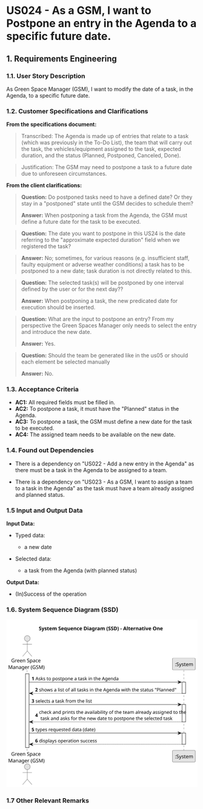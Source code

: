 # US024 - As a GSM, I want to Postpone an entry in the Agenda to a specific future date. 


## 1. Requirements Engineering

### 1.1. User Story Description

As Green Space Manager (GSM), I want to modify the date of a task, in the Agenda, to a specific future date.

### 1.2. Customer Specifications and Clarifications 

**From the specifications document:**

> Transcribed: The Agenda is made up of entries that relate to a task (which was previously in the To-Do List), the team that will 
carry out the task, the vehicles/equipment assigned to the task, expected duration, and the status (Planned, Postponed, 
Canceled, Done).

> Justification: The GSM may need to postpone a task to a future date due to unforeseen circumstances.

**From the client clarifications:**

> **Question:** Do postponed tasks need to have a defined date? Or they stay in a "postponed" state until the GSM 
decides to schedule them?
>
> **Answer:** When postponing a task from the Agenda, the GSM must define a future date for the task to be executed.

> **Question:** The date you want to postpone in this US24 is the date referring to the "approximate expected duration" 
field when we registered the task?

> **Answer:** No; sometimes, for various reasons (e.g. insufficient staff, faulty equipment or adverse weather 
conditions) a task has to be postponed to a new date; task duration is not directly related to this.

> **Question:** The selected task(s) will be postponed by one interval defined by the user or for the next day??
>
> **Answer:** When postponing a task, the new predicated date for execution should be inserted.

> **Question:** What are the input to postpone an entry? From my perspective the Green Spaces Manager only needs to select the entry and introduce the new date.
>
> **Answer:** Yes.

> **Question:** Should the team be generated like in the us05 or should each element be selected manually
>
> **Answer:** No.





### 1.3. Acceptance Criteria

* **AC1:** All required fields must be filled in.
* **AC2:** To postpone a task, it must have the "Planned" status in the Agenda.
* **AC3:** To postpone a task, the GSM must define a new date for the task to be executed.
* **AC4:** The assigned team needs to be available on the new date.

### 1.4. Found out Dependencies

* There is a dependency on "US022 - Add a new entry in the Agenda" as there must be a task in the Agenda to be
  assigned to a team.

* There is a dependency on "US023 - As a GSM, I want to assign a team to a task in the Agenda" as the task must have a team already assigned and planned status.

### 1.5 Input and Output Data

**Input Data:**


* Typed data:
    * a new date
	
* Selected data:
  * a task from the Agenda (with planned status)

**Output Data:**

* (In)Success of the operation

### 1.6. System Sequence Diagram (SSD)

![System Sequence Diagram - Alternative One](svg/us024-system-sequence-diagram-alternative-one.svg)


### 1.7 Other Relevant Remarks

